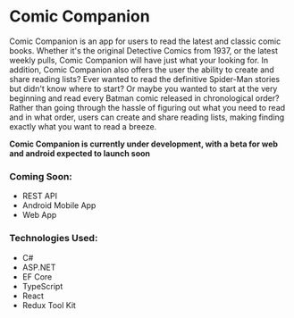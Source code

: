 # Comic Companion

Comic Companion is an app for users to read the latest and classic comic books. Whether it's the original Detective Comics from 1937, or the latest weekly pulls, Comic Companion will have just what your looking for. In addition, Comic Companion also offers the user the ability to create and share reading lists? Ever wanted to read the definitive Spider-Man stories but didn't know where to start? Or maybe you wanted to start at the very beginning and read every Batman comic released in chronological order? Rather than going through the hassle of figuring out what you need to read and in what order, users can create and share reading lists, making finding exactly what you want to read a breeze.

**Comic Companion is currently under development, with a beta for web and android expected to launch soon**

### Coming Soon:

- REST API
- Android Mobile App
- Web App

### Technologies Used:

- C#
- ASP.NET
- EF Core
- TypeScript
- React
- Redux Tool Kit
